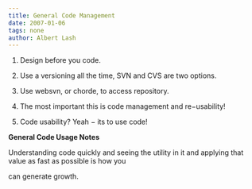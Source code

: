```yaml
---
title: General Code Management
date: 2007-01-06
tags: none
author: Albert Lash
---
```

1. Design before you code.

2. Use a versioning  all the time, SVN and CVS are two options.

3. Use websvn, or chorde, to access repository.

4. The most important this is code management and re−usability!

5. Code usability? Yeah − its to use code!

<strong>General Code Usage Notes </strong>

Understanding code quickly and seeing the utility in it and applying that value as fast as possible is how you

can generate growth.

